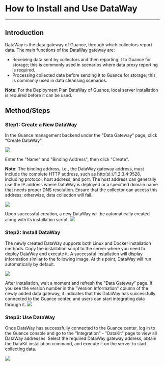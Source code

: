 # How to Install and Use DataWay
---

## Introduction

DataWay is the data gateway of Guance, through which collectors report data. The main functions of the DataWay gateway are:

- Receiving data sent by collectors and then reporting it to Guance for storage; this is commonly used in scenarios where data proxy reporting is required.
- Processing collected data before sending it to Guance for storage; this is commonly used in data cleansing scenarios.

**Note:** For the Deployment Plan DataWay of Guance, local server installation is required before it can be used.

## Method/Steps

### Step1: Create a New DataWay

In the Guance management backend under the "Data Gateway" page, click "Create DataWay".

![](img/21.dataway_2.png)

Enter the "Name" and "Binding Address", then click "Create".

**Note:** The binding address, i.e., the DataWay gateway address, must include the complete HTTP address, such as http(s)://1.2.3.4:9528, including protocol, host address, and port. The host address can generally use the IP address where DataWay is deployed or a specified domain name that needs proper DNS resolution. Ensure that the collector can access this address; otherwise, data collection will fail.

![](img/21.dataway_3.png)

Upon successful creation, a new DataWay will be automatically created along with its installation script.
![](img/21.dataway_4.png)

### Step2: Install DataWay

The newly created DataWay supports both Linux and Docker installation methods. Copy the installation script to the server where you need to deploy DataWay and execute it. A successful installation will display information similar to the following image. At this point, DataWay will run automatically by default.

![](img/install_dataway_script2.png)

After installation, wait a moment and refresh the "Data Gateway" page. If you see the version number in the "Version Information" column of the newly added data gateway, it indicates that this DataWay has successfully connected to the Guance center, and users can start integrating data through it.
![](img/21.dataway_2.1.png)

### Step3: Use DataWay 

Once DataWay has successfully connected to the Guance center, log in to the Guance console and go to the "Integration" - "DataKit" page to view all DataWay addresses. Select the required DataWay gateway address, obtain the DataKit installation command, and execute it on the server to start collecting data.

![](img/21.dataway_6.png)